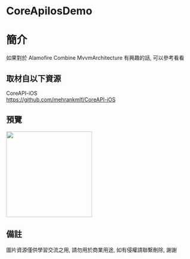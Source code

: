 # CoreApiIosDemo

簡介
==================================
如果對於 Alamofire Combine MvvmArchitecture 有興趣的話, 可以參考看看                               

取材自以下資源
--------
CoreAPI-iOS           
https://github.com/mehrankmlf/CoreAPI-iOS                                                                                                                     
                                                                                                                                                                       
預覽
--------
<p align="left">
  <img src="https://i.imgur.com/p6WVwkA.png" width="230"/>
</p> 

備註
--------
圖片資源僅供學習交流之用, 請勿用於商業用途, 如有侵權請聯繫刪除, 謝謝   
